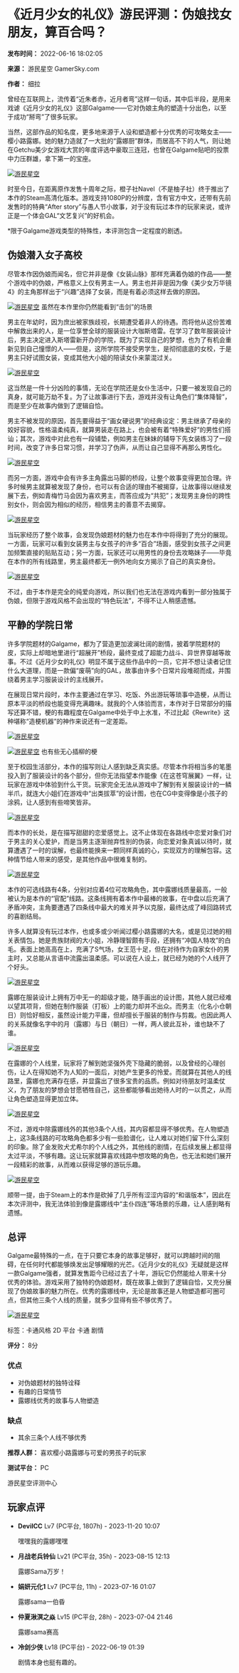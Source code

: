 # 《近月少女的礼仪》游民评测：伪娘找女朋友，算百合吗？

**发布时间：** 2022-06-16 18:02:05

**来源：** 游民星空 GamerSky.com

**作者：** 细拉

曾经在互联网上，流传着“近朱者赤，近月者弯”这样一句话，其中后半段，是用来戏谑《近月少女的礼仪》这部Galgame——它对伪娘主角的塑造十分出色，以至于成功“掰弯”了很多玩家。

当然，这部作品的知名度，更多地来源于人设和塑造都十分优秀的可攻略女主——樱小路露娜。她的魅力造就了一大批的“露娜厨”群体，而居高不下的人气，则让她在Getchu美少女游戏大赏的年度评选中豪取三连冠，也曾在Galgame贴吧的投票中力压群雄，拿下第一的宝座。

[![游民星空](https://img1.gamersky.com/image2022/06/20220616_qf_561_1/1218_S.jpg)](https://www.gamersky.com/showimage/id_gamersky.shtml?https://img1.gamersky.com/image2022/06/20220616_qf_561_1/1218.jpg)

时至今日，在距离原作发售十周年之际，橙子社Navel（不是柚子社）终于推出了本作的Steam高清化版本。游戏支持1080P的分辨度，含有官方中文，还带有先前发售时的特典“After story”与愚人节小故事，对于没有玩过本作的玩家来说，或许正是一个体会GAL“文艺复兴”的好机会。

\*限于Galgame游戏类型的特殊性，本评测包含一定程度的剧透。

## 伪娘潜入女子高校

尽管本作因伪娘而闻名，但它并非是像《女装山脉》那样充满着伪娘的作品——整个游戏中的伪娘，严格意义上仅有男主一人。男主也并非是因为像《美少女万华镜4》的主角那样出于“兴趣”选择了女装，而是有着必须这样去做的原因。

[![游民星空](https://img1.gamersky.com/image2022/06/20220616_qf_561_1/1511_S.jpg)](https://www.gamersky.com/showimage/id_gamersky.shtml?https://img1.gamersky.com/image2022/06/20220616_qf_561_1/1511.jpg) 虽然在本作里你仍然能看到“击剑”的场景

男主在年幼时，因为庶出被家族歧视，长期遭受着非人的待遇。而将他从这份苦难中解救出来的人，是一位享誉全球的服装设计大咖斯塔雷。在学习了数年服装设计后，男主决定进入斯塔雷新开办的学院，既为了实现自己的梦想，也为了有机会重新见到自己憧憬的人——但是，这所学院不接受男学生，是彻彻底底的女校，于是男主只好试图女装，变成其他大小姐的陪读女仆来蒙混过关。

[![游民星空](https://img1.gamersky.com/image2022/06/20220616_qf_561_1/1710_S.jpg)](https://www.gamersky.com/showimage/id_gamersky.shtml?https://img1.gamersky.com/image2022/06/20220616_qf_561_1/1710.jpg)

这当然是一件十分凶险的事情，无论在学院还是女仆生活中，只要一被发现自己的真身，就可能万劫不复。为了让故事进行下去，游戏并没有让角色们“集体降智”，而是至少在故事内做到了逻辑自恰。

男主不被发现的原因，首先要得益于“画女硬说男”的经典设定：男主继承了母亲的姣好容貌，性格温柔纯真，就算男装走在路上，也会被有着“特殊爱好”的男性们搭讪；其次，游戏中对此也有一段铺垫，例如男主在妹妹的辅导下先女装练习了一段时间，改变了许多日常习惯，并学习了伪声，从而让自己显得不再那么男性化。

[![游民星空](https://img1.gamersky.com/image2022/06/20220616_qf_561_1/1947_S.jpg)](https://www.gamersky.com/showimage/id_gamersky.shtml?https://img1.gamersky.com/image2022/06/20220616_qf_561_1/1947.jpg)

而另一方面，游戏中会有许多主角露出马脚的桥段，让整个故事变得更加合理。许多时候男主就算被发现了身份，也可以有合适的理由不被揭穿，让故事得以继续发展下去，例如青梅竹马会因为喜欢男主，而答应成为“共犯”；发现男主身份的跨性别女仆，则会因为相似的经历，相信男主的善意不去揭穿。

[![游民星空](https://img1.gamersky.com/image2022/06/20220616_qf_561_4/05_S.jpg)](https://www.gamersky.com/showimage/id_gamersky.shtml?https://img1.gamersky.com/image2022/06/20220616_qf_561_4/05.jpg)

当玩家经历了整个故事，会发现伪娘题材的魅力也在本作中将得到了充分的展现。一方面，玩家可以看到女装男主与女孩子的许多“百合”场面，感受到女孩子之间更加频繁直接的贴贴互动；另一方面，玩家还可以用男性的身份去攻略妹子——毕竟在本作的所有线路里，男主最终都无一例外地向女方揭示了自己的真实身份。

[![游民星空](https://img1.gamersky.com/image2022/06/20220616_qf_561_1/11230_S.jpg)](https://www.gamersky.com/showimage/id_gamersky.shtml?https://img1.gamersky.com/image2022/06/20220616_qf_561_1/11230.jpg)

不过，由于本作是完全的纯爱向游戏，所以我们也无法在游戏内看到一部分独属于伪娘，但限于游戏风格不会出现的“特色玩法”，不得不让人稍感遗憾。

## 平静的学院日常

许多学院题材的Galgame，都为了营造更加波澜壮阔的剧情，披着学院题材的皮，实际上却暗地里进行“超展开”桥段，最终变成了超能力战斗、异世界穿越等故事。不过《近月少女的礼仪》明显不属于这些作品中的一员，它并不想让读者记住什么大道理，而是一款偏“废萌”向的GAL，故事由许多个日常片段堆砌而成，并围绕着男主学习服装设计的主线展开。

在展现日常片段时，本作主要通过在学习、吃饭、外出游玩等琐事中造梗，从而让原本平淡的桥段也能变得充满趣味。就我的个人体验而言，本作对于日常部分的描写还算不错，梗的有趣程度在Galgame中处于中上水准，不过比起《Rewrite》这种堪称“造梗机器”的神作来说还有一定差距。

[![游民星空](https://img1.gamersky.com/image2022/06/20220616_qf_561_3/02_S.jpg)](https://www.gamersky.com/showimage/id_gamersky.shtml?https://img1.gamersky.com/image2022/06/20220616_qf_561_3/02.jpg)

[![游民星空](https://img1.gamersky.com/image2022/06/20220616_qf_561_1/11612_S.jpg)](https://www.gamersky.com/showimage/id_gamersky.shtml?https://img1.gamersky.com/image2022/06/20220616_qf_561_1/11612.jpg) 也有些无心插柳的梗

至于校园生活部分，本作的描写则让人感到缺乏真实感。尽管本作将相当多的笔墨投入到了服装设计的各个部分，但你无法指望本作能像《在这苍穹展翼》一样，让玩家在游戏中体验到什么干货。玩家完全无法从游戏中了解到有关服装设计的一鳞半爪，就连大小姐们在游戏中“出类拔萃”的设计图，也在CG中变得像是小孩子的涂鸦，让人感到有些啼笑皆非。

[![游民星空](https://img1.gamersky.com/image2022/06/20220616_qf_561_1/11789_S.jpg)](https://www.gamersky.com/showimage/id_gamersky.shtml?https://img1.gamersky.com/image2022/06/20220616_qf_561_1/11789.jpg)

而本作的长处，是在描写甜甜的恋爱感觉上。这不止体现在各路线中恋爱对象们对于男主的关心爱护，而是当男主逐渐抛弃性别的伪装，向恋爱对象真诚以待时，就算遭遇了一时的误解，也最终能换来一颗同样真诚的心，实现双方的理解包容。这种情节给人带来的感受，是其他作品中很难复制的。

[![游民星空](https://img1.gamersky.com/image2022/06/20220616_qf_561_1/11923_S.jpg)](https://www.gamersky.com/showimage/id_gamersky.shtml?https://img1.gamersky.com/image2022/06/20220616_qf_561_1/11923.jpg)

本作的可选线路有4条，分别对应着4位可攻略角色，其中露娜线质量最高，一般被认为是本作的“官配”线路。这条线拥有着本作中最棒的故事，在中盘以后充满了矛盾冲突，主角要遭遇了四条线中最大的难关并予以克服，最终达成了峰回路转式的喜剧结局。

许多人就算没有玩过本作，也或多或少听闻过樱小路露娜的大名，或是见过她的相关表情包。她是贵族财阀的大小姐，冷静理智颇有手段，还拥有“冲国人特攻”的白毛。表面上她高高在上，充满了S气场，女王范十足，但在对待作为自家女仆的男主时，又总能从言语中流露出温柔感。可以说在人设上，就已经为她的个人线开了个好头。

[![游民星空](https://img1.gamersky.com/image2022/06/20220616_qf_561_1/12191_S.jpg)](https://www.gamersky.com/showimage/id_gamersky.shtml?https://img1.gamersky.com/image2022/06/20220616_qf_561_1/12191.jpg)

露娜在服装设计上拥有万中无一的超级才能，随手画出的设计图，其他人就已经难以望其项背，但她在制作服装（打板）上的能力却并不出众。而男主（化名小仓朝日）则恰好相反，虽然设计能力平庸，但却擅长于服装的制作与剪裁。也因此两人的关系就像名字中的月（露娜）与日（朝日）一样，两人彼此互补，谁也缺不了谁。

[![游民星空](https://img1.gamersky.com/image2022/06/20220616_qf_561_1/12339_S.jpg)](https://www.gamersky.com/showimage/id_gamersky.shtml?https://img1.gamersky.com/image2022/06/20220616_qf_561_1/12339.jpg)

在露娜的个人线里，玩家将了解到她坚强外壳下隐藏的脆弱，以及曾经的心理创伤，让人在得知她不为人知的一面后，对她产生更多的怜爱。而就算在其他人的线路里，露娜也充满存在感，并显露出了很多宝贵的品质。例如对待朋友时温柔仗义，为了朋友的梦想会甘愿牺牲自己，这些都能够看出她待人时的一以贯之，从而让角色塑造显得更加立体。

[![游民星空](https://img1.gamersky.com/image2022/06/20220616_qf_561_3/01_S.jpg)](https://www.gamersky.com/showimage/id_gamersky.shtml?https://img1.gamersky.com/image2022/06/20220616_qf_561_3/01.jpg)

不过，游戏中除露娜线外的其他3条个人线，其内容都显得不够优秀。在人物塑造上，这3条线路的可攻略角色都多少有一些脸谱化，让人难以对她们留下什么深刻的印象。除了金发败犬尤希尔的个人线之外，其他线的剧情，在后续发展上都显得太过平淡，不够有趣。这让玩家就算喜欢线路中想攻略的角色，也无法和她们展开一段精彩的故事，从而难以获得足够的游玩乐趣。

[![游民星空](https://img1.gamersky.com/image2022/06/20220616_qf_561_1/12665_S.jpg)](https://www.gamersky.com/showimage/id_gamersky.shtml?https://img1.gamersky.com/image2022/06/20220616_qf_561_1/12665.jpg)

顺带一提，由于Steam上的本作是砍掉了几乎所有涩涩内容的“和谐版本”，因此在本次评测中，我无法体验到像是露娜线中“主仆四连”等场景的乐趣，让人感到略有遗憾。

## 总评

Galgame最特殊的一点，在于只要它本身的故事足够好，就可以跨越时间的阻碍，在任何时代都能够焕发出足够耀眼的光芒。《近月少女的礼仪》无疑就是这样一款Galgame强者，就算发售距今已经过去了十年，游玩它仍然能给人带来十分优秀的体验。游戏采用了独特的伪娘题材，既在故事上做到了逻辑自恰，又充分展现了伪娘故事的魅力所在。优秀的露娜线中，无论是故事还是人物塑造都可圈可点，但其他三条个人线的质量，就多少显得有些不够优秀了。

[![游民星空](https://imgs.gamersky.com/pic/2022/20220627_qf_561_88_S.jpg)](http://i.gamersky.com/article/5314823)

标签：卡通风格 2D 平台 卡通 剧情

**评分：** 8分

### 优点

*   对伪娘题材的独特诠释
*   有趣的日常情节
*   露娜线优秀的故事与人物塑造

### 缺点

*   其余三条个人线不够优秀

**推荐人群：** 喜欢樱小路露娜与可爱的男孩子的玩家

**测试平台：** PC

游民星空评测中心

## 玩家点评

*   **DevilCC** Lv7 (PC平台, 1807h) - 2023-11-20 10:07

    嘿嘿我的露娜嘿嘿
*   **月战老兵铃仙** Lv21 (PC平台, 35h) - 2023-08-15 12:13

    露娜Sama万岁！
*   **娟妍元化1** Lv7 (PC平台, 11h) - 2023-07-16 01:07

    露娜sama一伯昏
*   **仲夏湫溟之焱** Lv15 (PC平台, 28h) - 2023-07-04 21:46

    露娜sama赛高
*   **冷剑少侠** Lv18 (PC平台) - 2022-06-19 01:39

    剧情本身也挺有趣的。
